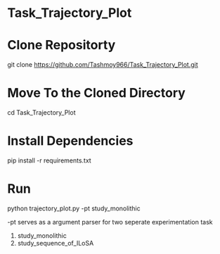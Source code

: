 # Task_Trajectory_Plot

# Clone Repositorty 
git clone https://github.com/Tashmoy966/Task_Trajectory_Plot.git

# Move To the Cloned Directory
cd Task_Trajectory_Plot

# Install Dependencies
pip install -r requirements.txt

# Run
python trajectory_plot.py -pt study_monolithic

-pt serves as a argument parser for two seperate experimentation task
1. study_monolithic
2. study_sequence_of_ILoSA



